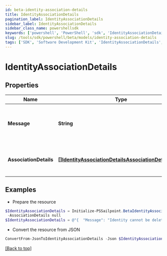 ```yaml
---
id: beta-identity-association-details
title: IdentityAssociationDetails
pagination_label: IdentityAssociationDetails
sidebar_label: IdentityAssociationDetails
sidebar_class_name: powershellsdk
keywords: ['powershell', 'PowerShell', 'sdk', 'IdentityAssociationDetails', 'BetaIdentityAssociationDetails'] 
slug: /tools/sdk/powershell/beta/models/identity-association-details
tags: ['SDK', 'Software Development Kit', 'IdentityAssociationDetails', 'BetaIdentityAssociationDetails']
---
```



# IdentityAssociationDetails

## Properties

Name | Type | Description | Notes
------------ | ------------- | ------------- | -------------
**Message** | **String** | any additional context information of the http call result | [optional] 
**AssociationDetails** | [**[]IdentityAssociationDetailsAssociationDetailsInner**](identity-association-details-association-details-inner) | list of all the resource associations for the identity | [optional] 

## Examples

- Prepare the resource
```powershell
$IdentityAssociationDetails = Initialize-PSSailpoint.BetaIdentityAssociationDetails  -Message Identity cannot be deleted as it is owner of following resources `
 -AssociationDetails null
$IdentityAssociationDetails = @"{  "Message": "Identity cannot be deleted as it is owner of following resources", "AssociationDetails": "null "}"@
```

- Convert the resource from JSON
```powershell
ConvertFrom-JsonToIdentityAssociationDetails -Json $IdentityAssociationDetails
```


[[Back to top]](#) 

